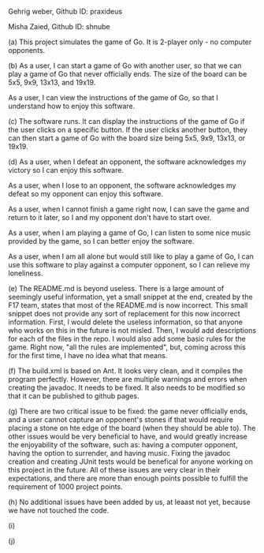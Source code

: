 Gehrig weber, Github ID: praxideus

Misha Zaied, Github ID: shnube



(a) This project simulates the game of Go. It is 2-player only - no computer opponents.



(b) As a user, I can start a game of Go with another user, so that we can play a game of Go that never officially ends.
    The size of the board can be 5x5, 9x9, 13x13, and 19x19.
    
As a user, I can view the instructions of the game of Go, so that I understand how to enjoy this software.
    
    
    
(c) The software runs. It can display the instructions of the game of Go if the user clicks on a specific button. If the user clicks another button, they can then start a game of Go with the board size being 5x5, 9x9, 13x13, or 19x19.



(d) As a user, when I defeat an opponent, the software acknowledges my victory so I can enjoy this software.

As a user, when I lose to an opponent, the software acknowledges my defeat so my opponent can enjoy this software.

As a user, when I cannot finish a game right now, I can save the game and return to it later, so I and my opponent don't have to start over.

As a user, when I am playing a game of Go, I can listen to some nice music provided by the game, so I can better enjoy the software.

As a user, when I am all alone but would still like to play a game of Go, I can use this software to play against a computer opponent, so I can relieve my loneliness.



(e) The README.md is beyond useless. There is a large amount of seemingly useful information, yet a small snippet at the end, created by the F17 team, states that most of the README.md is now incorrect.
This small snippet does not provide any sort of replacement for this now incorrect information. First, I would delete the useless information, so that anyone who works on this in the future is not misled.
Then, I would add descriptions for each of the files in the repo. I would also add some basic rules for the game. Right now, "all the rules are implemented", but, coming across this for the first time, I have no idea what that means.



(f) The build.xml is based on Ant. It looks very clean, and it compiles the program perfectly. However, there are multiple warnings and errors when creating the javadoc. It needs to be fixed. It also needs to be modified so that it can be published to github pages.



(g) There are two critical issue to be fixed: the game never officially ends, and a user cannot capture an opponent's stones if that would require placing a stone on hte edge of the board (when they should be able to). The other issues would be very beneficial to have, and would greatly increase the enjoyability of the software, such as: having a computer opponent, having the option to surrender, and having music. Fixing the javadoc creation and creating JUnit tests would be benefical for anyone working on this project in the future. All of these issues are very clear in their expectations, and there are more than enough points possible to fulfill the requirement of 1000 project points.



(h) No additional issues have been added by us, at leaast not yet, because we have not touched the code.



(i)



(j)
